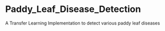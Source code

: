 # Paddy_Leaf_Disease_Detection
A Transfer Learning Implementation to detect various paddy leaf diseases

